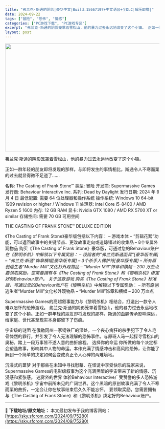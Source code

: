 ```yaml
---
title: "弗兰克·斯通的阴影|豪华中文|Build.15667197+中文语音+全DLC|解压即撸|"
date: 2024-09-22
tags: ["冒险", "恐怖", "情感"]
categories: ["PC游戏下载", "PC游戏专区"]
excerpt: "弗兰克·斯通的阴影笼罩着雪松山，他的暴力过去永远地改变了这个小镇。 正如一群年轻的朋友即将发现的那样，与即将发生的事情相比，斯通令人不寒而栗的过去就显得微不足道了…… 名称: The Casting of Frank Stone™ 类型: 冒险 开发商: Supermassive Games 发行商&hellip;"
layout: post
---
```


<img class="aligncenter size-full wp-image-75274" src="https://sky.sfcrom.com/wp-content/uploads/2024/09/2024092213065311.webp" alt="" width="616" height="353" />

弗兰克·斯通的阴影笼罩着雪松山，他的暴力过去永远地改变了这个小镇。

正如一群年轻的朋友即将发现的那样，与即将发生的事情相比，斯通令人不寒而栗的过去就显得微不足道了……

名称: The Casting of Frank Stone™
类型: 冒险
开发商: Supermassive Games
发行商: Behaviour Interactive Inc.
系列: Dead by Daylight
发行日期: 2024 年 9 月 4 日
最低配置:
需要 64 位处理器和操作系统
操作系统: Windows 10 64-bit 1909 revision or higher / Windows 11
处理器: Intel Core i5-8400 / AMD Ryzen 5 1600
内存: 12 GB RAM
显卡: Nvidia GTX 1080 / AMD RX 5700 XT or similar
存储空间: 需要 70 GB 可用空间

THE CASTING OF FRANK STONE™ DELUXE EDITION

《The Casting of Frank Stone》豪华版包括以下内容：
– 游戏本体
– “剪辑花絮”功能，可以返回故事中的关键节点、更改故事走向或追踪错过的收集品
– 8个专属外观物品
购买《The Casting of Frank Stone》豪华版，可通过您的Behaviour账户*在《黎明杀机》中解锁以下专属奖励：
– 设陷者的“弗兰克斯通面具”[豪华版专属]
– “弗兰克·斯通”饰章横幅[豪华版专属]
– 3个杀手人偶护符[豪华版专属]
– 所有原创逃生者“Murder Mill”文化衫外观物品
– “Murder Mill”饰章和横幅
– 200 万血点
要领取奖励，您需要拥有与《The Casting of Frank Stone》和《黎明杀机》绑定好的Behaviour账户。
关于这款游戏
购买《The Casting of Frank Stone》标准版，可通过您的Behaviour账户*在《黎明杀机》中解锁以下专属奖励：
– 所有原创逃生者“Murder Mill”文化衫外观物品
– “Murder Mill”饰章和横幅
– 200 万血点

Supermassive Games的高超叙事能力与《黎明杀机》相结合，打造出一款令人难以忘怀的恐怖游戏。
弗兰克·斯通的阴影笼罩着雪松山，他的暴力过去永远地改变了这个小镇。正如一群年轻的朋友即将发现的那样，斯通的血腥传承影响深远，给家庭、世代甚至现实本身都留下了伤痕。

宇宙级的谜团
在俄勒冈州一家钢铁厂的深处，一个丧心病狂的杀手犯下了令人毛骨悚然的罪行，并引发了令人无法理解的恐怖事件。与原班人马一起探寻雪松山的奥秘，踏上一段万事皆不遂人意的曲折旅程。
选择你的命运
你所做的每个决定都会塑造故事，影响其中人物的命运。本作充满了情感冲击和高风险恐怖，让你能了解到一个简单的决定如何会变成真正令人心碎的两难境地。

沉浸式的噩梦
对于那些在未知中寻找慰藉、在怪诞中享受快乐的玩家来说，Supermassive Games的电影级叙事为这个充满黑暗的宇宙带来了新的情感、沉浸感和紧张感。
迷雾外的世界
体验Behaviour Interactive广受赞誉的多人恐怖游戏《黎明杀机》宇宙中前所未见的广阔世界。这个黑暗的原创故事充满了令人不寒而栗的曲折，一定会让你在故事结束后久久不能忘怀。
要领取奖励，您需要拥有与《The Casting of Frank Stone》和《黎明杀机》绑定好的Behaviour账户。

---
📖 **下载地址/原文地址：** 本文最初发布于我的博客网站：[https://sky.sfcrom.com/2024/09/75280](https://sky.sfcrom.com/2024/09/75280)
